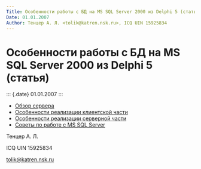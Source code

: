 ```yaml
---
Title: Особенности работы с БД на MS SQL Server 2000 из Delphi 5 (статья)
Date: 01.01.2007
Author: Тенцер А. Л. <tolik@katren.nsk.ru>, ICQ UIN 15925834
---
```



Особенности работы с БД на MS SQL Server 2000 из Delphi 5 (статья)
==================================================================

::: {.date}
01.01.2007
:::

- [Обзор сервера](mssql_review/)
- [Особенности реализации клиентской части](client_features/)
- [Особенности реализации серверной части](server_features/)
- [Советы по работе с MS SQL Server](mssql_tips/)

Тенцер А. Л.

ICQ UIN 15925834

tolik@katren.nsk.ru
